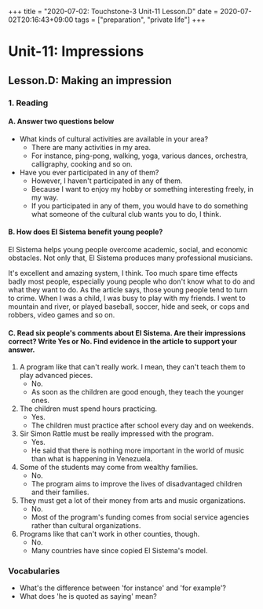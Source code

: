 +++
title =  "2020-07-02: Touchstone-3 Unit-11 Lesson.D"
date = 2020-07-02T20:16:43+09:00
tags = ["preparation", "private life"]
+++

# Unit-11: Impressions

## Lesson.D: Making an impression

### 1. Reading

#### A. Answer two questions below

* What kinds of cultural activities are available in your area?
    - There are many activities in my area.
    - For instance, ping-pong, walking, yoga, various dances, orchestra, calligraphy, cooking and so on.
* Have you ever participated in any of them?
    - However, I haven't participated in any of them.
    - Because I want to enjoy my hobby or something interesting freely, in my way.
    - If you participated in any of them, you would have to do something what someone of the cultural club wants you to do, I think.

#### B. How does El Sistema benefit young people?

El Sistema helps young people overcome academic, social, and economic obstacles.
Not only that, El Sistema produces many professional musicians.

It's excellent and amazing system, I think.
Too much spare time effects badly most people,
especially young people who don't know what to do and what they want to do.
As the article says, those young people tend to turn to crime.
When I was a child, I was busy to play with my friends.
I went to mountain and river, or played baseball, soccer,
hide and seek, or cops and robbers, video games and so on. 

#### C. Read six people's comments about El Sistema. Are their impressions correct? Write Yes or No. Find evidence in the article to support your answer.

1. A program like that can't really work. I mean, they can't teach them to play advanced pieces.
    - No.
    - As soon as the children are good enough, they teach the younger ones.
2. The children must spend hours practicing.
    - Yes.
    - The children must practice after school every day and on weekends.
3. Sir Simon Rattle must be really impressed with the program.
    - Yes.
    - He said that there is nothing more important in the world of music than what is happening in Venezuela.
4. Some of the students may come from wealthy families. 
    - No.
    - The program aims to improve the lives of disadvantaged children and their families.
5. They must get a lot of their money from arts and music organizations.
    - No.
    - Most of the program's funding comes from social service agencies rather than cultural organizations.
6. Programs like that can't work in other counties, though.
    - No.
    - Many countries have since copied El Sistema's model.

### Vocabularies
* What's the difference between 'for instance' and 'for example'?
* What does 'he is quoted as saying' mean?
